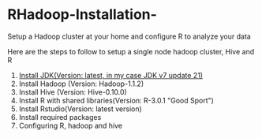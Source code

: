 RHadoop-Installation-
=====================

Setup a Hadoop cluster at your home and configure R to analyze your data

Here are the steps to follow to setup a single node hadoop cluster, Hive and R

1.	<a href="RHadoop-Installation-/Java install">Install JDK(Version: latest, in my case JDK v7 update 21)</a>
2.	Install Hadoop (Version: Hadoop-1.1.2)
3.	Install Hive (Version: Hive-0.10.0)
4.	Install R with shared libraries(Version: R-3.0.1 "Good Sport")
5.	Install Rstudio(Version: latest version)
6.	Install required packages
7.	Configuring R, hadoop and hive




